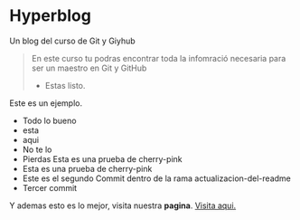 # Hyperblog
Un blog del curso de Git y Giyhub
> En este curso tu podras encontrar toda la infomració necesaria para ser un maestro en Git y GitHub
> - Estas listo.

Este es un ejemplo.
* Todo lo bueno
* esta
* aqui
* No te lo 
* Pierdas 
Esta es una prueba de  cherry-pink
* Esta es una prueba de  cherry-pink
* Este es el segundo Commit dentro de la rama actualizacion-del-readme
* Tercer commit

Y ademas esto es lo mejor, visita nuestra **pagina**. [Visita aqui.](httphttps://github.com/BPardo1998/Hyperblog:// "Visita aqui.")